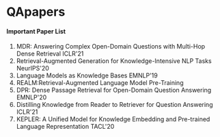# QApapers

#### Important Paper List
1. MDR: Answering Complex Open-Domain Questions with Multi-Hop Dense Retrieval ICLR'21
2. Retrieval-Augmented Generation for Knowledge-Intensive NLP Tasks NeurIPS'20
3. Language Models as Knowledge Bases EMNLP'19
4. REALM:Retrieval-Augmented Language Model Pre-Training
5. DPR: Dense Passage Retrieval for Open-Domain Question Answering EMNLP'20
6. Distilling Knowledge from Reader to Retriever for Question Answering ICLR'21
7. KEPLER: A Unified Model for Knowledge Embedding and Pre-trained Language Representation TACL'20
